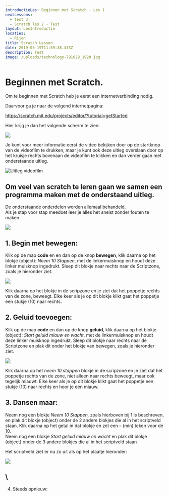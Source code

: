 ```yaml
---
introductieLes: Beginnen met Scratch - Les 1
nextLessons:
  - test 3
  - Scratch les 2 - Test
layout: LesIntroductie
locaties:
  - Rijen
title: Scratch Lessen
date: 2019-05-19T11:59:38.433Z
description: Test
image: /uploads/technology-791029_1920.jpg
---
```

# B**eginnen met Scratch.**

Om te beginnen met Scratch heb je eerst een internetverbinding nodig. 

Daarvoor ga je naar de volgend internetpagina:

<https://scratch.mit.edu/projects/editor/?tutorial=getStarted>

Hier krijg je dan het volgende scherm te zien:

![](/uploads/screen-shot-08-10-19-at-01.50-pm.png)

Je kunt voor meer informatie eerst de video bekijken door op de startknop van de videofilm te drukken, maar je kunt ook deze uitleg overslaan door op het kruisje rechts bovenaan de videofilm te klikken en dan verder gaan met onderstaande uitleg.

![Uitleg videofilm](/uploads/screen-shot-08-10-19-at-01.56-pm.png "Uitleg videofilm")

## Om veel van scratch te leren gaan we samen een programma maken met de onderstaand uitleg. 

De onderstaande onderdelen worden allemaal behandeld.\
Als je stap voor stap meedoet leer je alles het snelst zonder fouten te maken.

![](/uploads/overzicht-stappen.png)

## 1.	Begin met bewegen:

Klik op de map **code** en en dan op de knop **bewegen**, klik daarna op het blokje (object): _Neem 10 Stappen_, met de linkermuisknop en houdt deze linker muisknop ingedrukt. Sleep dit blokje naar rechts naar de Scriptzone, zoals je hieronder ziet.

![](/uploads/screen-shot-08-10-19-at-02.35-pm.png)

Klik daarna op het blokje in de scripzone en je ziet dat het poppetje rechts van de zone, beweegt. Elke keer als je op dit blokje klikt gaat het poppetje een stukje (10) naar rechts.

## 2.	Geluid toevoegen:

Klik op de map **code** en dan op de knop **geluid**, klik daarna op het blokje (object): _Start geluid miauw en wacht_, met de linkermuisknop en houdt deze linker muisknop ingedrukt. Sleep dit blokje naar rechts naar de Scriptzone en plak dit onder het blokje van bewegen, zoals je hieronder ziet.

![](/uploads/screen-shot-08-10-19-at-03.04-pm.png)

Klik daarna op het _neem 10 stappen_ blokje in de scripzone en je ziet dat het poppetje rechts van de zone, niet alleen naar rechts beweegt, maar ook tegelijk miauwt. Elke keer als je op dit blokje klikt gaat het poppetje een stukje (10) naar rechts en hoor je een miauw.

## 3.	Dansen maar:

Neem nog een blokje _Neem 10 Stappen,_ zoals hierboven bij 1 is beschreven, en plak dit blokje (object) onder de 2 andere blokjes die al in het scriptveld staan. Klik daarna op het getal in dat blokje en zet een – (min) teken voor de 10.\
Neem nog een blokje _Start geluid miauw en wacht_ en plak dit blokje (object) onder de 3 andere blokjes die al in het scriptveld staan

Het scriptveld ziet er nu zo uit als op het plaatje hieronder:

![](/uploads/screen-shot-08-10-19-at-03.19-pm.png)

## \
4.	Steeds opnieuw:
